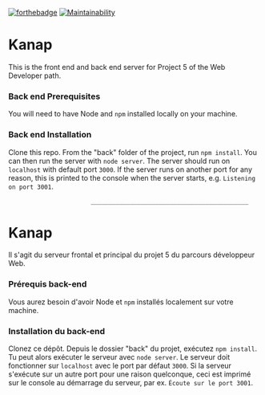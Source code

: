 [![forthebadge](https://forthebadge.com/images/badges/made-with-javascript.svg)](https://forthebadge.com)
[![Maintainability](https://api.codeclimate.com/v1/badges/219c9842888e5667aff4/maintainability)](https://codeclimate.com/github/Arthur40480/Kanap/maintainability)

# Kanap #

This is the front end and back end server for Project 5 of the Web Developer path.

### Back end Prerequisites ###

You will need to have Node and `npm` installed locally on your machine.

### Back end Installation ###

Clone this repo. From the "back" folder of the project, run `npm install`. You 
can then run the server with `node server`. 
The server should run on `localhost` with default port `3000`. If the
server runs on another port for any reason, this is printed to the
console when the server starts, e.g. `Listening on port 3001`.

                           ____________________________________________
                           
# Kanap #

Il s'agit du serveur frontal et principal du projet 5 du parcours développeur Web.

### Prérequis back-end ###

Vous aurez besoin d'avoir Node et `npm` installés localement sur votre machine.

### Installation du back-end ###

Clonez ce dépôt. Depuis le dossier "back" du projet, exécutez `npm install`. Tu
peut alors exécuter le serveur avec `node server`.
Le serveur doit fonctionner sur `localhost` avec le port par défaut `3000`. Si la
serveur s'exécute sur un autre port pour une raison quelconque, ceci est imprimé sur le
console au démarrage du serveur, par ex. `Écoute sur le port 3001`.